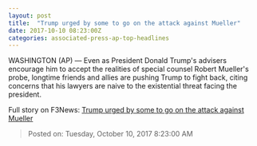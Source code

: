 ```yaml
---
layout: post
title:  "Trump urged by some to go on the attack against Mueller"
date: 2017-10-10 08:23:00Z
categories: associated-press-ap-top-headlines
---
```


WASHINGTON (AP) — Even as President Donald Trump's advisers encourage him to accept the realities of special counsel Robert Mueller's probe, longtime friends and allies are pushing Trump to fight back, citing concerns that his lawyers are naive to the existential threat facing the president.


Full story on F3News: [Trump urged by some to go on the attack against Mueller](http://www.f3nws.com/n/2ajzrC)

> Posted on: Tuesday, October 10, 2017 8:23:00 AM
